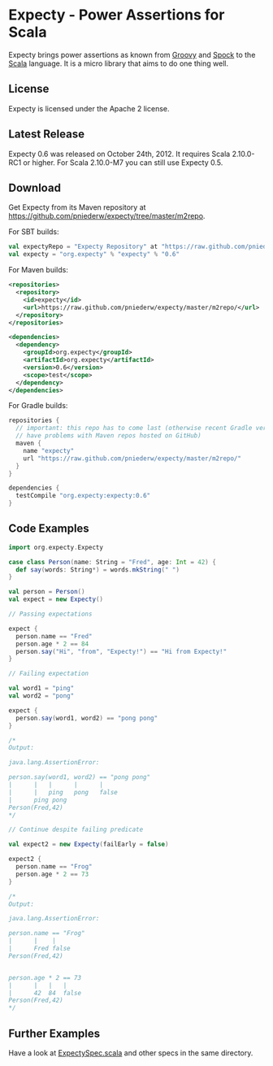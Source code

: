 # Expecty - Power Assertions for Scala

Expecty brings power assertions as known from [Groovy](http://groovy.codehaus.org) and [Spock](http://spockframework.org)
to the [Scala](http://scala-lang.org) language. It is a micro library that aims to do one thing well.

## License

Expecty is licensed under the Apache 2 license.

## Latest Release

Expecty 0.6 was released on October 24th, 2012. It requires Scala 2.10.0-RC1 or higher. For Scala 2.10.0-M7 you can
still use Expecty 0.5.

## Download

Get Expecty from its Maven repository at https://github.com/pniederw/expecty/tree/master/m2repo.

For SBT builds:

```scala
val expectyRepo = "Expecty Repository" at "https://raw.github.com/pniederw/expecty/master/m2repo/"
val expecty = "org.expecty" % "expecty" % "0.6"
```

For Maven builds:

```xml
<repositories>
  <repository>
    <id>expecty</id>
    <url>https://raw.github.com/pniederw/expecty/master/m2repo/</url>
  </repository>
</repositories>

<dependencies>
  <dependency>
    <groupId>org.expecty</groupId>
    <artifactId>org.expecty</artifactId>
    <version>0.6</version>
    <scope>test</scope>
  </dependency>
</dependencies>
```

For Gradle builds:

```groovy
repositories {
  // important: this repo has to come last (otherwise recent Gradle versions
  // have problems with Maven repos hosted on GitHub)
  maven {
    name "expecty"
    url "https://raw.github.com/pniederw/expecty/master/m2repo/"
  }
}

dependencies {
  testCompile "org.expecty:expecty:0.6"
}
```

## Code Examples

```scala
import org.expecty.Expecty

case class Person(name: String = "Fred", age: Int = 42) {
  def say(words: String*) = words.mkString(" ")
}

val person = Person()
val expect = new Expecty()

// Passing expectations

expect {
  person.name == "Fred"
  person.age * 2 == 84
  person.say("Hi", "from", "Expecty!") == "Hi from Expecty!"
}

// Failing expectation

val word1 = "ping"
val word2 = "pong"

expect {
  person.say(word1, word2) == "pong pong"
}

/*
Output:

java.lang.AssertionError:

person.say(word1, word2) == "pong pong"
|      |   |      |      |
|      |   ping   pong   false
|      ping pong
Person(Fred,42)
*/

// Continue despite failing predicate

val expect2 = new Expecty(failEarly = false)

expect2 {
  person.name == "Frog"
  person.age * 2 == 73
}

/*
Output:

java.lang.AssertionError:

person.name == "Frog"
|      |    |
|      Fred false
Person(Fred,42)


person.age * 2 == 73
|      |   |   |
|      42  84  false
Person(Fred,42)
*/
```

## Further Examples

Have a look at [ExpectySpec.scala](https://github.com/pniederw/expecty/blob/master/src/test/scala/org/expecty/ExpectySpec.scala)
and other specs in the same directory.


 